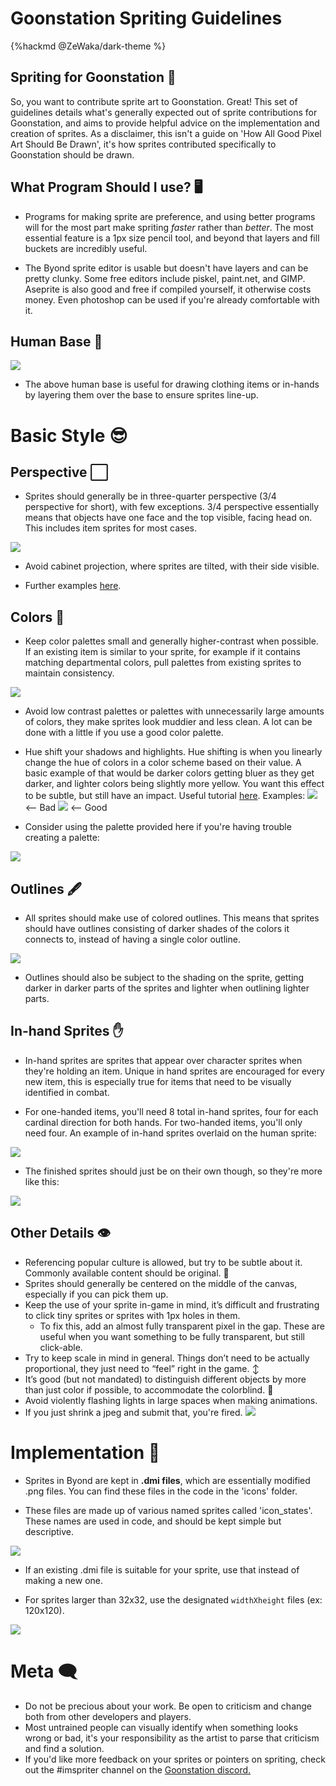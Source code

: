 # Goonstation Spriting Guidelines

{%hackmd @ZeWaka/dark-theme %}

## Spriting for Goonstation 🐝

So, you want to contribute sprite art to Goonstation. Great! This set of guidelines details what's generally expected out of sprite contributions for Goonstation, and aims to provide helpful advice on the implementation and creation of sprites. As a disclaimer, this isn't a guide on 'How All Good Pixel Art Should Be Drawn', it's how sprites contributed specifically to Goonstation should be drawn.

## What Program Should I use? 🖥️

* Programs for making sprite are preference, and using better programs will for the most part make spriting *faster* rather than *better*. The most essential feature is a 1px size pencil tool, and beyond that layers and fill buckets are incredibly useful. 

* The Byond sprite editor is usable but doesn't have layers and can be pretty clunky. Some free editors include piskel, paint.net, and GIMP. Aseprite is also good and free if compiled yourself, it otherwise costs money. Even photoshop can be used if you're already comfortable with it. 

## Human Base 🧍
![](https://i.imgur.com/L1qXFuB.png)

* The above human base is useful for drawing clothing items or in-hands by layering them over the base to ensure sprites line-up.
# Basic Style 😎

## Perspective ⬜

* Sprites should generally be in three-quarter perspective (3/4 perspective for short), with few exceptions. 3/4 perspective essentially means that objects have one face and the top visible, facing head on. This includes item sprites for most cases.

![](https://cdn.discordapp.com/attachments/799118122899996754/872975960058781726/perspective.png)

* Avoid cabinet projection, where sprites are tilted, with their side visible.

* Further examples [here](https://i.imgur.com/tU8mmeR.png).

## Colors 🎨

* Keep color palettes small and generally higher-contrast when possible. If an existing item is similar to your sprite, for example if it contains matching departmental colors, pull palettes from existing sprites to maintain consistency.

![](https://cdn.discordapp.com/attachments/799118122899996754/872975810485710899/colors.png)

* Avoid low contrast palettes or palettes with unnecessarily large amounts of colors, they make sprites look muddier and less clean. A lot can be done with a little if you use a good color palette.

* Hue shift your shadows and highlights. Hue shifting is when you linearly change the hue of colors in a color scheme based on their value. A basic example of that would be darker colors getting bluer as they get darker, and lighter colors being slightly more yellow. You want this effect to be subtle, but still have an impact. Useful tutorial [here](https://i.imgur.com/fsTkpWQ.gif). Examples:
    ![](http://i.imgur.com/9iGrBo9.png) <-- Bad
    ![](http://i.imgur.com/gB8u1zp.png) <-- Good

* Consider using the palette provided here if you're having trouble creating a palette: 

![](https://i.imgur.com/oHMg5gg.png)

## Outlines 🖋

* All sprites should make use of colored outlines. This means that sprites should have outlines consisting of darker shades of the colors it connects to, instead of having a single color outline. 

![](https://i.imgur.com/ymhWAP2.png)

* Outlines should also be subject to the shading on the sprite, getting darker in darker parts of the sprites and lighter when outlining lighter parts.

## In-hand Sprites ✋

* In-hand sprites are sprites that appear over character sprites when they're holding an item. Unique in hand sprites are encouraged for every new item, this is especially true for items that need to be visually identified in combat.

* For one-handed items, you'll need 8 total in-hand sprites, four for each cardinal direction for both hands. For two-handed items, you'll only need four. An example of in-hand sprites overlaid on the human sprite:

![](https://cdn.discordapp.com/attachments/799118122899996754/873221988531974224/unknown.png)

* The finished sprites should just be on their own though, so they're more like this:

![](https://cdn.discordapp.com/attachments/799118122899996754/873222059453480970/unknown.png)

## Other Details 👁️

* Referencing popular culture is allowed, but try to be subtle about it. Commonly available content should be original. :cake: 
* Sprites should generally be centered on the middle of the canvas, especially if you can pick them up. 
* Keep the use of your sprite in-game in mind, it’s difficult and frustrating to click tiny sprites or sprites with 1px holes in them.
    * To fix this, add an almost fully transparent pixel in the gap. These are useful when you want something to be fully transparent, but still click-able.
* Try to keep scale in mind in general. Things don’t need to be actually proportional, they just need to “feel” right in the game.  :arrow_up_down: 
* It’s good (but not mandated) to distinguish different objects by more than just color if possible, to accommodate the colorblind. :traffic_light:
* Avoid violently flashing lights in large spaces when making animations.
* If you just shrink a jpeg and submit that, you're fired. ![](https://wiki.ss13.co/images/a/af/FoodPancakes.png)

# Implementation 🔧

* Sprites in Byond are kept in **.dmi files**, which are essentially modified .png files. You can find these files in the code in the 'icons' folder.

* These files are made up of various named sprites called 'icon_states'. These names are used in code, and should be kept simple but descriptive.

![](https://cdn.discordapp.com/attachments/799118122899996754/873218644199493642/unknown.png)

* If an existing .dmi file is suitable for your sprite, use that instead of making a new one.

* For sprites larger than 32x32, use the designated `widthXheight` files (ex: 120x120).

![](https://cdn.discordapp.com/attachments/799118122899996754/873220172817760256/unknown.png)


# Meta :left_speech_bubble: 
* Do not be precious about your work. Be open to criticism and change both from other developers and players. 
* Most untrained people can visually identify when something looks wrong or bad, it's your responsibility as the artist to parse that criticism and find a solution. 
* If you'd like more feedback on your sprites or pointers on spriting, check out the #imspriter channel on the [Goonstation discord.](https://discord.gg/zd8t6pY) 
